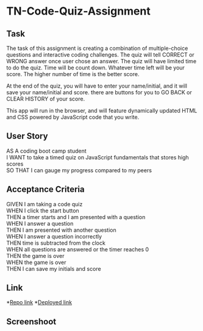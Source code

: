# TN-Code-Quiz-Assignment

## Task
The task of this assignment is creating a combination of multiple-choice questions and interactive coding challenges. The quiz will tell CORRECT or WRONG answer once user chose an answer. The quiz will have limited time to do the quiz. Time will be count down. Whatever time left will be your score. The higher number of time is the better score.  

At the end of the quiz, you will have to enter your name/initial, and it will save your name/initial and score.
there are buttons for you to GO BACK or CLEAR HISTORY of your score.

This app will run in the browser, and will feature dynamically updated HTML and CSS powered by JavaScript code that you write.

## User Story
AS A coding boot camp student  
I WANT to take a timed quiz on JavaScript fundamentals that stores high scores  
SO THAT I can gauge my progress compared to my peers

## Acceptance Criteria
GIVEN I am taking a code quiz  
WHEN I click the start button  
THEN a timer starts and I am presented with a question  
WHEN I answer a question  
THEN I am presented with another question  
WHEN I answer a question incorrectly  
THEN time is subtracted from the clock  
WHEN all questions are answered or the timer reaches 0  
THEN the game is over  
WHEN the game is over  
THEN I can save my initials and score  

## Link
*[Repo link](https://github.com/trucn0215/TN-Code-Quiz-Assignment)
*[Deployed link](https://trucn0215.github.io/TN-Code-Quiz-Assignment/)

## Screenshoot